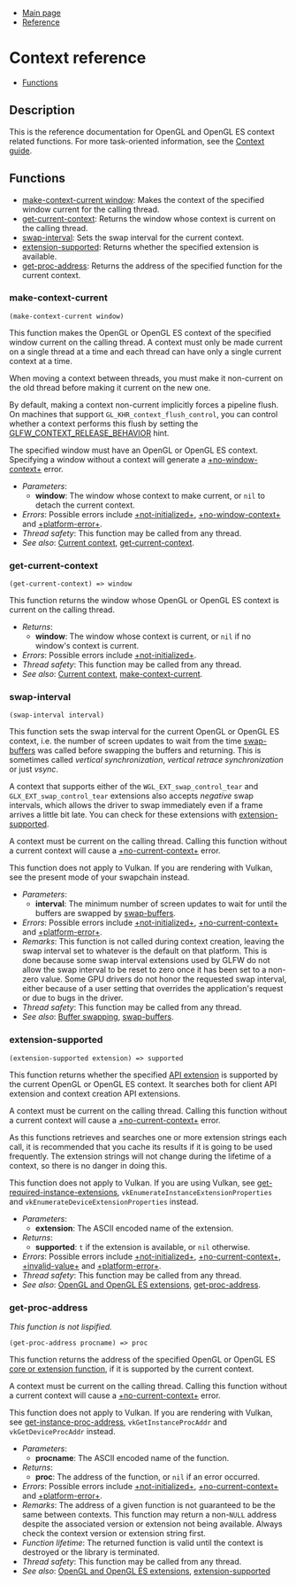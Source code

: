 
* [Main page](https://hectarea1996.github.io/cl-glfw/)
* [Reference](https://hectarea1996.github.io/cl-glfw/reference.html)

# Context reference

* [Functions](https://hectarea1996.github.io/cl-glfw/context.html#functions)

## Description

This is the reference documentation for OpenGL and OpenGL ES context related functions. For more task-oriented 
information, see the [Context guide](https://www.glfw.org/docs/latest/context_guide.html).

## Functions


* [make-context-current window](https://hectarea1996.github.io/cl-glfw/context.html#make-context-current): Makes the context of the specified window current for the calling thread.
* [get-current-context](https://hectarea1996.github.io/cl-glfw/context.html#get-current-context): Returns the window whose context is current on the calling thread.
* [swap-interval](https://hectarea1996.github.io/cl-glfw/context.html#swap-interval): Sets the swap interval for the current context.
* [extension-supported](https://hectarea1996.github.io/cl-glfw/context.html#extension-supported): Returns whether the specified extension is available.
* [get-proc-address](https://hectarea1996.github.io/cl-glfw/context.html#get-proc-address): Returns the address of the specified function for the current context.


### make-context-current

```
(make-context-current window)
```

This function makes the OpenGL or OpenGL ES context of the specified window current on the calling thread. 
A context must only be made current on a single thread at a time and each thread can have only a single current context at a time.

When moving a context between threads, you must make it non-current on the old thread before making it current on the new one.

By default, making a context non-current implicitly forces a pipeline flush. On machines that support `GL_KHR_context_flush_control`, 
you can control whether a context performs this flush by setting the [GLFW_CONTEXT_RELEASE_BEHAVIOR](https://www.glfw.org/docs/latest/window_guide.html#GLFW_CONTEXT_RELEASE_BEHAVIOR_hint) hint.

The specified window must have an OpenGL or OpenGL ES context. Specifying a window without a context will generate a [+no-window-context+](https://hectarea1996.github.io/cl-glfw/init-version-error.html#no-window-context) error.

* *Parameters*:
  * **window**: The window whose context to make current, or `nil` to detach the current context.
* *Errors*: Possible errors include [+not-initialized+](https://hectarea1996.github.io/cl-glfw/init-version-error.html#not-initialized), [+no-window-context+](https://hectarea1996.github.io/cl-glfw/init-version-error.html#no-window-context) and [+platform-error+](https://hectarea1996.github.io/cl-glfw/init-version-error.html#platform-error).
* *Thread safety*: This function may be called from any thread.
* *See also*: [Current context](https://www.glfw.org/docs/latest/context_guide.html#context_current), [get-current-context](https://hectarea1996.github.io/cl-glfw/context.html#get-current-context).

### get-current-context

```
(get-current-context) => window
```

This function returns the window whose OpenGL or OpenGL ES context is current on the calling thread.

* *Returns*: 
  * **window**: The window whose context is current, or `nil` if no window's context is current.
* *Errors*: Possible errors include [+not-initialized+](https://hectarea1996.github.io/cl-glfw/init-version-error.html#not-initialized).
* *Thread safety*: This function may be called from any thread.
* *See also*: [Current context](https://www.glfw.org/docs/latest/context_guide.html#context_current), [make-context-current](https://hectarea1996.github.io/cl-glfw/context.html#make-context-current).

### swap-interval

```
(swap-interval interval)
```

This function sets the swap interval for the current OpenGL or OpenGL ES context, i.e. the number of screen updates to wait from the time [swap-buffers](https://hectarea1996.github.io/cl-glfw/window.html#swap-buffers) was called before swapping the buffers and returning. This is sometimes called *vertical synchronization*, *vertical retrace synchronization* or just *vsync*.

A context that supports either of the `WGL_EXT_swap_control_tear` and `GLX_EXT_swap_control_tear` extensions also accepts *negative* swap intervals, which allows the driver to swap immediately even if a frame arrives a little bit late. You can check for these extensions with [extension-supported](https://hectarea1996.github.io/cl-glfw/context.html#extension-supported).

A context must be current on the calling thread. Calling this function without a current context will cause a [+no-current-context+](https://hectarea1996.github.io/cl-glfw/init-version-error.html#no-current-context) error.

This function does not apply to Vulkan. If you are rendering with Vulkan, see the present mode of your swapchain instead.

* *Parameters*:
  * **interval**: The minimum number of screen updates to wait for until the buffers are swapped by [swap-buffers](https://hectarea1996.github.io/cl-glfw/window.html#swap-buffers).
* *Errors*: Possible errors include [+not-initialized+](https://hectarea1996.github.io/cl-glfw/init-version-error.html#not-initialized), [+no-current-context+](https://hectarea1996.github.io/cl-glfw/init-version-error.html#no-current-context) and [+platform-error+](https://hectarea1996.github.io/cl-glfw/init-version-error.html#platform-error).
* *Remarks*: This function is not called during context creation, leaving the swap interval set to whatever is the default on that platform. This is done because some swap interval extensions used by GLFW do not allow the swap interval to be reset to zero once it has been set to a non-zero value. Some GPU drivers do not honor the requested swap interval, either because of a user setting that overrides the application's request or due to bugs in the driver.
* *Thread safety*: This function may be called from any thread.
* *See also*: [Buffer swapping](https://www.glfw.org/docs/latest/window_guide.html#buffer_swap), [swap-buffers](https://hectarea1996.github.io/cl-glfw/window.html#swap-buffers).

### extension-supported

```
(extension-supported extension) => supported
```

This function returns whether the specified [API extension](https://www.glfw.org/docs/latest/context_guide.html#context_glext) is supported by the current OpenGL or OpenGL ES context. It searches both for client API extension and context creation API extensions.

A context must be current on the calling thread. Calling this function without a current context will cause a [+no-current-context+](https://hectarea1996.github.io/cl-glfw/init-version-error.html#no-current-context) error.

As this functions retrieves and searches one or more extension strings each call, it is recommended that you cache its results if it is going to be used frequently. The extension strings will not change during the lifetime of a context, so there is no danger in doing this.

This function does not apply to Vulkan. If you are using Vulkan, see [get-required-instance-extensions](https://hectarea1996.github.io/cl-glfw/vulkan.html#get-required-instance-extensions), `vkEnumerateInstanceExtensionProperties` and `vkEnumerateDeviceExtensionProperties` instead.

* *Parameters*:
  * **extension**: The ASCII encoded name of the extension.
* *Returns*:
  * **supported**: `t` if the extension is available, or `nil` otherwise.
* *Errors*: Possible errors include [+not-initialized+](https://hectarea1996.github.io/cl-glfw/init-version-error.html#not-initialized), [+no-current-context+](https://hectarea1996.github.io/cl-glfw/init-version-error.html#no-current-context), [+invalid-value+](https://hectarea1996.github.io/cl-glfw/init-version-error.html#invalid-value) and [+platform-error+](https://hectarea1996.github.io/cl-glfw/init-version-error.html#platform-error).
* *Thread safety*: This function may be called from any thread.
* *See also*: [OpenGL and OpenGL ES extensions](https://www.glfw.org/docs/latest/context_guide.html#context_glext), [get-proc-address](https://hectarea1996.github.io/cl-glfw/context.html#get-proc-address).

### get-proc-address

*This function is not lispified.*

```
(get-proc-address procname) => proc
```

This function returns the address of the specified OpenGL or OpenGL ES [core or extension function](https://www.glfw.org/docs/latest/context_guide.html#context_glext), if it is supported by the current context.

A context must be current on the calling thread. Calling this function without a current context will cause a [+no-current-context+](https://hectarea1996.github.io/cl-glfw/init-version-error.html#no-current-context) error.

This function does not apply to Vulkan. If you are rendering with Vulkan, see [get-instance-proc-address](https://hectarea1996.github.io/cl-glfw/vulkan.html#get-instance-proc-address), `vkGetInstanceProcAddr` and `vkGetDeviceProcAddr` instead.

* *Parameters*:
  * **procname**: The ASCII encoded name of the function.
* *Returns*:
  * **proc**: The address of the function, or `nil` if an error occurred.
* *Errors*: Possible errors include [+not-initialized+](https://hectarea1996.github.io/cl-glfw/init-version-error.html#not-initialized), [+no-current-context+](https://hectarea1996.github.io/cl-glfw/init-version-error.html#no-current-context) and [+platform-error+](https://hectarea1996.github.io/cl-glfw/init-version-error.html#platform-error).
* *Remarks*: The address of a given function is not guaranteed to be the same between contexts. This function may return a non-`NULL` address despite the associated version or extension not being available. Always check the context version or extension string first.
* *Function lifetime*: The returned function is valid until the context is destroyed or the library is terminated.
* *Thread safety*: This function may be called from any thread.
* *See also*: [OpenGL and OpenGL ES extensions](https://www.glfw.org/docs/latest/context_guide.html#context_glext), [extension-supported](https://hectarea1996.github.io/cl-glfw/context.html#extension-supported)






